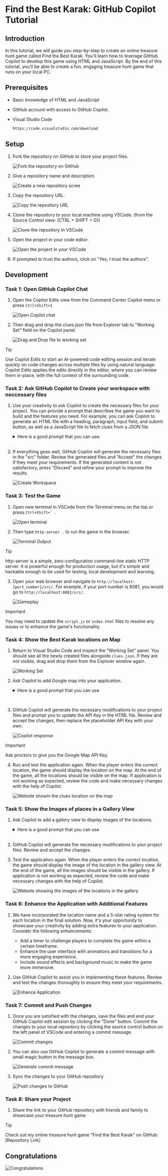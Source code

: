 # Find the Best Karak: GitHub Copilot Tutorial

## Introduction

 In this tutorial, we will guide you step-by-step to create an online treasure hunt game called Find the Best Karak. You'll learn how to leverage GitHub Copilot to develop this game using HTML and JavaScript. By the end of this tutorial, you’ll be able to create a fun, engaging treasure hunt game that runs on your local PC.

## Prerequisites

* Basic knowledge of HTML and JavaScript

* GitHub account with access to GitHub Copilot.

* Visual Studio Code
  ```bash
  https://code.visualstudio.com/download
  ```

## Setup

1. Fork the repository on GitHub to store your project files.

    ![Fork the repository on GitHub](./Assets/image.png)

2. Give a repository name and description.

    ![Create a new repository scree](./Assets/image-1.png)

3. Copy the repository URL.

    ![Copy the repository URL](./Assets/image-2.png)

4. Clone the repository to your local machine using VSCode. (from the Source Control view:  (CTRL + SHIFT + G)) 

    ![Clone the repository in VSCode](./Assets/image-3.png)

5. Open the project in your code editor.

    ![Open the project in your VSCode](./Assets/image-4.png)
   
6. If prompted to trust the authors, click on "Yes, I trust the authors".
   
## Development

### Task 1: Open GitHub Copilot Chat

1. Open the Copilot Edits view from the Command Center Copilot menu or press ```Ctrl+Shift+I```

    ![Open Copilot chat](./Assets/image-5.png)

2. Then drag and drop the clues.json file from Explorer tab to "Working Set" field on the Copilot panel.

    ![Drag and Drop file to working set](./Assets/image-14.png)

> [!TIP]
> Use Copilot Edits to start an AI-powered code editing session and iterate quickly on code changes across multiple files by using natural language. Copilot Edits applies the edits directly in the editor, where you can review them in-place, with the full context of the surrounding code.

### Task 2: Ask GitHub Copilot to Create your workspace with neccessary files

1. Use your creativity to ask Copilot to create the necessary files for your project. You can provide a prompt that describes the game you want to build and the features you need. For example, you can ask Copilot to generate an HTML file with a heading, paragraph, input field, and submit button, as well as a JavaScript file to fetch clues from a JSON file.

   <details>
        <summary>Here is a good prompt that you can use.</summary>

         I'm creating a simple online treasure hunt game called "Find the Best Karak" using HTML and JavaScript. 
         The game will provide clues based on touristic places in Qatar, and the player will enter the name of the location to proceed. You can find the clues and answers in clues.json.
         Please help me generate the basic HTML, JavaScript and CSS files needed for this game in the src folder.
         The HTML file will include a heading, a paragraph to display clues, an input field for the player to enter the location, and a submit button.
         The JavaScript file will contain the logic for fetching the clues from the clues.json and present it on the html.

   </details>
   &nbsp;

2. If everything goes well, GitHub Copilot will generate the necessary files in the "src" folder. Review the generated files and "Accept" the changes if they meet your requirements. If the generated content is not satisfactory, press "Discard" and refine your prompt to improve the results.

   ![Create Workspace](./Assets/image-6.png)

### Task 3: Test the Game

1. Open new terminal in VSCode from the Terminal menu on the top or press ```Ctrl+Shift+` ```.

    ![Open terminal](./Assets/image-7.png)

2. Then type ```http-server .```  to run the game in the browser.

   ![Terminal Output](./Assets/image-15.png)
   &nbsp;

> [!TIP]
> http-server is a simple, zero-configuration command-line static HTTP server. It is powerful enough for production usage, but it's simple and hackable enough to be used for testing, local development and learning.

3. Open your web browser and navigate to `http://localhost:{port_number}/src/`. For example, if your port number is 8081, you would go to `http://localhost:8081/src/`.

   ![Gameplay](./Assets/image-8.png)

> [!IMPORTANT]  
> You may need to update the `script.js` or `index.html` files to resolve any issues or to enhance the game's functionality.

### Task 4: Show the Best Karak locations on Map

1. Return to Visual Studio Code and inspect the "Working Set" panel. You should see all the newly created files alongside `clues.json`. If they are not visible, drag and drop them from the Explorer window again.

   ![Working Set](./Assets/image-16.png)

2. Ask Copilot to add Google map into your application.

   <details>
      <summary> Here is a good prompt that you can use </summary>

       I want to add google map on my page. Whenever a user finds the right answer I want to show the location of the place on the map. 
       You can find the latitude and longtime of the locations in clues.json. Please help me to add the google map to the page and show the location of the places on the map.
   </details>
&nbsp;

3. GitHub Copilot will generate the necessary modifications to your project files and prompt you to update the API Key in the HTML file. Review and accept the changes, then replace the placeholder API Key with your own.

   ![Copilot response](./Assets/image-9.png)
   &nbsp;

> [!IMPORTANT]  
> Ask proctors to give you the Google Map API Key.

4. Run and test the application again. When the player enters the correct location, the game should display the location on the map. At the end of the game, all the locations should be visible on the map. If application is not working as expected, review the code and make necessary changes with the help of Copilot.

   ![Website showin the clues location on the map](./Assets/image-17.png)

### Task 5: Show the Images of places in a Gallery View

1. Ask Copilot to add a gallery view to display images of the locations.

   <details>
      <summary> Here is a good prompt that you can use </summary>

       I want to add a gallery view to my page. 
       Whenever a user finds the right answer I want to show the image of the place in the gallery. 
       You can find the image URLs of the locations in clues.json. 
       Please help me to add the gallery view to the page and show the images of the places in the gallery.
   </details>
   &nbsp;
2. GitHub Copilot will generate the necessary modifications to your project files. Review and accept the changes.
3. Test the application again. When the player enters the correct location, the game should display the image of the location in the gallery view. At the end of the game, all the images should be visible in the gallery. If application is not working as expected, review the code and make necessary changes with the help of Copilot.

   ![Website showing the images of the locations in the gallery](./Assets/image-18.png)

### Task 6: Enhance the Application with Additional Features

1. We have incorporated the location name and a 5-star rating system for each location in the final solution. Now, it's your opportunity to showcase your creativity by adding extra features to your application. Consider the following enhancements:

   * Add a timer to challenge players to complete the game within a certain timeframe.
   * Enhance the user interface with animations and transitions for a more engaging experience.
   * Include sound effects and background music to make the game more immersive.

2. Use GitHub Copilot to assist you in implementing these features. Review and test the changes thoroughly to ensure they meet your requirements.

   ![Enhance Application](./Assets/image-19.png)

### Task 7: Commit and Push Changes

1. Once you are satisfied with the changes, save the files and end your GitHub Copilot edit session by clicking the "Done" button. Commit the changes to your local repository by clicking the source control button on the left panel of VSCode and entering a commit message.

   ![Commit changes](./Assets/image-10.png)

2. You can also use GitHub Copilot to generate a commit message with small magic button in the message box.

   ![Generate commit message](./Assets/image-11.png)

3. Sync the changes to your GitHub repository

   ![Push changes to GitHub](./Assets/image-12.png)

### Task 8: Share your Project

1. Share the link to your GitHub repository with friends and family to showcase your treasure hunt game

> [!TIP]
> Check out my online treasure hunt game "Find the Best Karak" on GitHub: [Repository Link]

## Congratulations

![Congratulations](./Assets/image-13.png)
